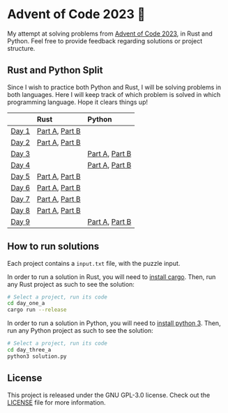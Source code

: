# Advent of Code 2023 🎄

My attempt at solving problems from [Advent of Code 2023](https://adventofcode.com/), in Rust and Python. Feel free to provide feedback regarding solutions or project structure.

## Rust and Python Split

Since I wish to practice both Python and Rust, I will be solving problems in both languages.
Here I will keep track of which problem is solved in which programming language. Hope it clears things up!

|                                             | Rust                                                                    | Python                                                                        |
|:--------------------------------------------|:------------------------------------------------------------------------|:------------------------------------------------------------------------------|
| [Day 1](https://adventofcode.com/2023/day/1)| [Part A](./day_one_a/src/main.rs), [Part B](./day_one_b/src/main.rs)    |                                                                               |
| [Day 2](https://adventofcode.com/2023/day/2)| [Part A](./day_two_a/src/main.rs), [Part B](./day_two_b/src/main.rs)    |                                                                               |
| [Day 3](https://adventofcode.com/2023/day/3)|                                                                         | [Part A](./day_three_a/solution.py), [Part B](./day_three_b/solution.py)      |
| [Day 4](https://adventofcode.com/2023/day/4)|                                                                         | [Part A](./day_four_a/solution.py), [Part B](./day_four_b/solution.py)        |
| [Day 5](https://adventofcode.com/2023/day/5)| [Part A](./day_five_a/src/main.rs), [Part B](./day_five_b/src/main.rs)  |                                                                               |
| [Day 6](https://adventofcode.com/2023/day/6)| [Part A](./day_six_a/src/main.rs), [Part B](./day_six_b/src/main.rs)    |                                                                               |
| [Day 7](https://adventofcode.com/2023/day/7)| [Part A](./day_seven_a/src/main.rs), [Part B](./day_seven_b/src/main.rs)|                                                                               |
| [Day 8](https://adventofcode.com/2023/day/8)| [Part A](./day_eight_a/src/main.rs), [Part B](./day_eight_b/src/main.rs)|                                                                               |
| [Day 9](https://adventofcode.com/2023/day/9)|                                                                         | [Part A](./day_nine_a/solution.py), [Part B](./day_nine_b/solution.py)        |
## How to run solutions

Each project contains a `input.txt` file, with the puzzle input. 

In order to run a solution in Rust, you will need to [install cargo](https://doc.rust-lang.org/cargo/getting-started/installation.html). Then, run any Rust project as such to see the solution:

```bash
# Select a project, run its code
cd day_one_a
cargo run --release
```

In order to run a solution in Python, you will need to [install python 3](https://www.python.org/downloads/). Then, run any Python project as such to see the solution:

```bash
# Select a project, run its code
cd day_three_a
python3 solution.py
```

## License

This project is released under the GNU GPL-3.0 license.
Check out the [LICENSE](LICENSE) file for more information.


